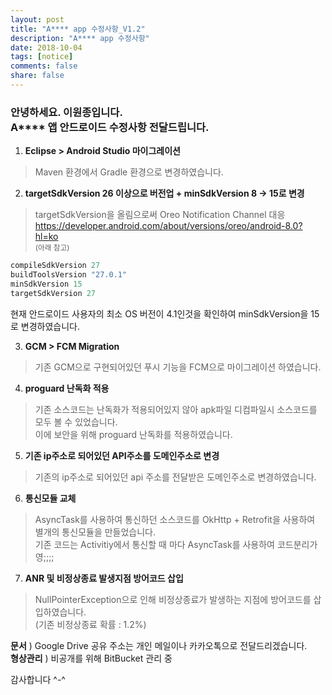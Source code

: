 ```yaml
---
layout: post
title: "A**** app 수정사항_V1.2"
description: "A**** app 수정사항"
date: 2018-10-04
tags: [notice]
comments: false
share: false
---
```


### 안녕하세요. 이원종입니다.<br>A\*\*\*\* 앱 안드로이드 수정사항 전달드립니다.

1. **Eclipse > Android Studio 마이그레이션**
> Maven 환경에서 Gradle 환경으로 변경하였습니다.
  
2. **targetSdkVersion 26 이상으로 버전업 + minSdkVersion 8 -> 15로 변경**   
> targetSdkVersion을 올림으로써 Oreo Notification Channel 대응  <https://developer.android.com/about/versions/oreo/android-8.0?hl=ko>  
<small>(아래 참고)</small>
```java
compileSdkVersion 27
buildToolsVersion "27.0.1"   
minSdkVersion 15   
targetSdkVersion 27   
```
현재 안드로이드 사용자의 최소 OS 버전이 4.1인것을 확인하여 minSdkVersion을 15로 변경하였습니다.
  
3. **GCM > FCM Migration**  
> 기존 GCM으로 구현되어있던 푸시 기능을 FCM으로 마이그레이션 하였습니다.
  
4. **proguard 난독화 적용**  
> 기존 소스코드는 난독화가 적용되어있지 않아 apk파일 디컴파일시 소스코드를 모두 볼 수 있었습니다.  
이에 보안을 위해 proguard 난독화를 적용하였습니다.

5. **기존 ip주소로 되어있던 API주소를 도메인주소로 변경**
> 기존의 ip주소로 되어있던 api 주소를 전달받은 도메인주소로 변경하였습니다.

6. **통신모듈 교체**
> AsyncTask를 사용하여 통신하던 소스코드를 OkHttp + Retrofit을 사용하여 별개의 통신모듈을 만들었습니다.  
기존 코드는 Activitiy에서 통신할 때 마다 AsyncTask를 사용하여 코드분리가 영;;;;

7. **ANR 및 비정상종료 발생지점 방어코드 삽입**
> NullPointerException으로 인해 비정상종료가 발생하는 지점에 방어코드를 삽입하였습니다.  
(기존 비정상종료 확률 : 1.2%)



**문서** ) Google Drive 공유 주소는 개인 메일이나 카카오톡으로 전달드리겠습니다.  
**형상관리** ) 비공개를 위해 BitBucket 관리 중

감사합니다 ^-^
